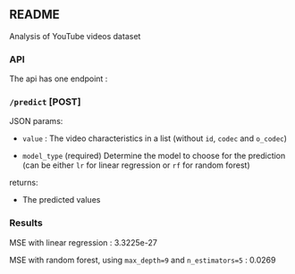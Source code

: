 ## README

Analysis of YouTube videos dataset

### API

The api has one endpoint :

### `/predict` [POST]

JSON params:

-   `value` : The video characteristics in a list (without `id`, `codec` and `o_codec`)

-   `model_type` (required) Determine the model to choose for the prediction
(can be either `lr` for linear regression or `rf` for random forest)

returns:

-   The predicted values


### Results

MSE with linear regression : 3.3225e-27

MSE with random forest, using `max_depth=9` and `n_estimators=5` : 0.0269
